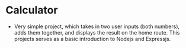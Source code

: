 # Calculator
* Very simple project, which takes in two user inputs (both numbers), adds them together, and displays the result on the home route. This projects serves as a basic introduction to Nodejs and Expressjs.

